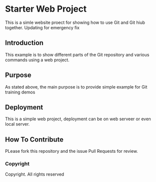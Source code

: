 # Starter Web Project

This is a simle website proect for 
showing how to use Git and Git hiub together.  Updating for emergency fix

## Introduction

This example is to show different parts of
 the Git repository and various commands
 using a web project.

## Purpose

As stated above, the main purpose is to provide
simple example for Git training demos

## Deployment

This is a simple web project, deployment can be on
web serveer or even local server.

## How To Contribute

PLease fork this repository and the issue Pull Requests for
review.

### Copyright

Copyright.  All rights reserved
